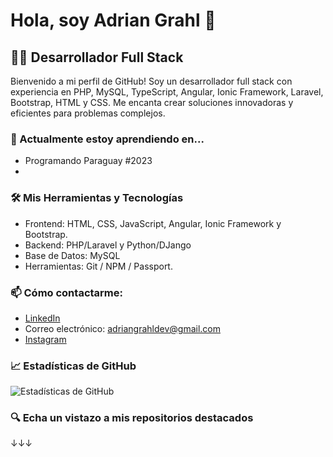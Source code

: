 # Hola, soy Adrian Grahl 👋

## 👨‍💻 Desarrollador Full Stack

Bienvenido a mi perfil de GitHub! Soy un desarrollador full stack con experiencia en PHP, MySQL, TypeScript, Angular, Ionic Framework, Laravel, Bootstrap, HTML y CSS. Me encanta crear soluciones innovadoras y eficientes para problemas complejos.

### 🌱 Actualmente estoy aprendiendo en...
- Programando Paraguay #2023
- 

### 🛠️ Mis Herramientas y Tecnologías
- Frontend: HTML, CSS, JavaScript, Angular, Ionic Framework y Bootstrap.
- Backend: PHP/Laravel y Python/DJango
- Base de Datos: MySQL
- Herramientas: Git / NPM / Passport.

### 📫 Cómo contactarme:
- [LinkedIn](https://www.linkedin.com/in/adriangrahl)
- Correo electrónico: adriangrahldev@gmail.com
- [Instagram](https://www.instagram.com/adriangrahl.dev)

### 📈 Estadísticas de GitHub
![Estadísticas de GitHub](https://github-readme-stats.vercel.app/api?username=adriangrahldev&show_icons=true)

### 🔍 Echa un vistazo a mis repositorios destacados
↓↓↓
